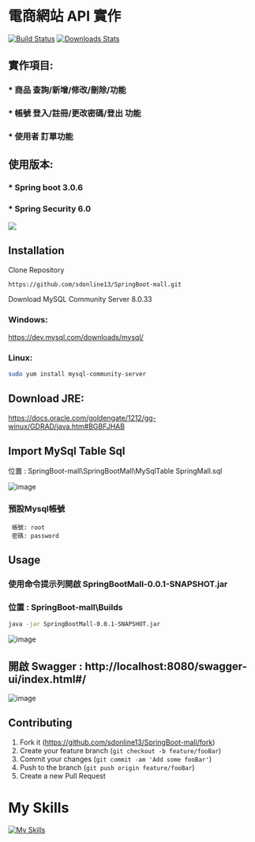 # 電商網站 API 實作



[![Build Status][travis-image]][travis-url]
[![Downloads Stats][npm-downloads]][npm-url]

## 實作項目:

### * 商品 查詢/新增/修改/刪除/功能

### * 帳號 登入/註冊/更改密碼/登出 功能

### * 使用者 訂單功能

## 使用版本:
### * Spring boot 3.0.6
### * Spring Security 6.0
![](header.png)

## Installation

Clone Repository


```sh
https://github.com/sdonline13/SpringBoot-mall.git
```

Download MySQL Community Server 8.0.33


### Windows:

https://dev.mysql.com/downloads/mysql/

### Linux:

```sh
sudo yum install mysql-community-server
```

## Download JRE: 

https://docs.oracle.com/goldengate/1212/gg-winux/GDRAD/java.htm#BGBFJHAB


## Import MySql Table Sql 

位置 : SpringBoot-mall\SpringBootMall\MySqlTable    SpringMall.sql


![image](https://github.com/sdonline13/SpringBoot-mall/assets/50354880/8765b272-6e8d-4db7-90af-8db778ec74a1)


### 預設Mysql帳號
     帳號: root
     密碼: password

## Usage 

### 使用命令提示列開啟 SpringBootMall-0.0.1-SNAPSHOT.jar
 
### 位置 : SpringBoot-mall\Builds

 ```sh
java -jar SpringBootMall-0.0.1-SNAPSHOT.jar
```

 
 ![image](https://github.com/sdonline13/SpringBoot-mall/assets/50354880/85d22d26-da0e-4ddd-97fa-9d492beb39bc)

 
 ## 開啟 Swagger  :   http://localhost:8080/swagger-ui/index.html#/
 
 
 
 ![image](https://github.com/sdonline13/SpringBoot-mall/assets/50354880/1ee85a2c-04b1-4e6a-8f02-602c5c0f52fe)


 

## Contributing

1. Fork it (<https://github.com/sdonline13/SpringBoot-mall/fork>)
2. Create your feature branch (`git checkout -b feature/fooBar`)
3. Commit your changes (`git commit -am 'Add some fooBar'`)
4. Push to the branch (`git push origin feature/fooBar`)
5. Create a new Pull Request

<!-- Markdown link & img dfn's -->
[npm-image]: https://img.shields.io/npm/v/datadog-metrics.svg?style=flat-square
[npm-url]: https://npmjs.org/package/datadog-metrics
[npm-downloads]: https://img.shields.io/npm/dm/datadog-metrics.svg?style=flat-square
[travis-image]: https://img.shields.io/travis/dbader/node-datadog-metrics/master.svg?style=flat-square
[travis-url]: https://travis-ci.org/dbader/node-datadog-metrics
[wiki]: https://github.com/yourname/yourproject/wiki

<h1>My Skills</h1>

[![My Skills](https://skillicons.dev/icons?i=java,spring,cs,css,html,unity,js&theme=light)](https://skillicons.dev)
